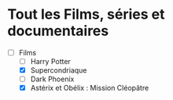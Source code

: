 # Tout les Films, séries et documentaires

- [ ] Films
  - [ ] Harry Potter
  - [x] Supercondriaque
  - [ ] Dark Phoenix
  - [x] Astérix et Obélix : Mission Cléopâtre
